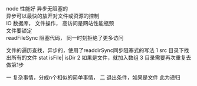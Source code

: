 node 性能好 异步无阻塞的<br>
异步可以最快的放开对文件或资源的控制<br>
IO 数据库， 文件操作， 高访问是网站性能瓶颈<br>
文件要锁定<br>
readFileSync 阻塞代码， 同一时刻拒绝了更多访问<br>

文件的遍历查找，异步的，使用了readdirSync同步阻塞式的写法
1 src 目录下找出所有的文件
  stat isFile| isDir
  2 如果是文件，就加入数组
    3 目录需要再次重复去做第1步

一 复杂事情，分成n个相似的简单事情，
二 退出条件，如果是文件
此为递归